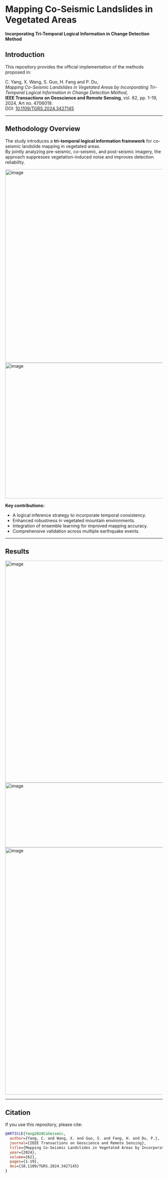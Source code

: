 # Mapping Co-Seismic Landslides in Vegetated Areas  
**Incorporating Tri-Temporal Logical Information in Change Detection Method**

## Introduction  

This repository provides the official implementation of the methods proposed in:  

C. Yang, X. Wang, S. Guo, H. Fang and P. Du,  
*Mapping Co-Seismic Landslides in Vegetated Areas by Incorporating Tri-Temporal Logical Information in Change Detection Method*,  
**IEEE Transactions on Geoscience and Remote Sensing**, vol. 62, pp. 1–19, 2024, Art no. 4706019.  
DOI: [10.1109/TGRS.2024.3427145](https://doi.org/10.1109/TGRS.2024.3427145)  

---

## Methodology Overview  

The study introduces a **tri-temporal logical information framework** for co-seismic landslide mapping in vegetated areas.  
By jointly analyzing pre-seismic, co-seismic, and post-seismic imagery, the approach suppresses vegetation-induced noise and improves detection reliability.  

<img width="707" height="619" alt="image" src="https://github.com/user-attachments/assets/ff057e97-48f6-4b30-9c05-1925816f2877" />

<img width="689" height="434" alt="image" src="https://github.com/user-attachments/assets/47fcfd30-ee06-43ed-b21c-e71eb8253dd5" />

**Key contributions:**  
- A logical inference strategy to incorporate temporal consistency.  
- Enhanced robustness in vegetated mountain environments.  
- Integration of ensemble learning for improved mapping accuracy.  
- Comprehensive validation across multiple earthquake events.  

---

## Results  

<img width="691" height="710" alt="image" src="https://github.com/user-attachments/assets/767e6ff5-c12a-47e8-92d6-127cb0070fa0" />

<img width="677" height="207" alt="image" src="https://github.com/user-attachments/assets/8dcd34d9-b912-4d22-a276-bfc4e5e414c7" />

<img width="646" height="791" alt="image" src="https://github.com/user-attachments/assets/c6fb7d84-0a82-47d4-89fe-7f9580f2b6cb" />

---

## Citation  

If you use this repository, please cite:  

```bibtex
@ARTICLE{Yang2024CoSeismic,
  author={Yang, C. and Wang, X. and Guo, S. and Fang, H. and Du, P.},
  journal={IEEE Transactions on Geoscience and Remote Sensing}, 
  title={Mapping Co-Seismic Landslides in Vegetated Areas by Incorporating Tri-Temporal Logical Information in Change Detection Method}, 
  year={2024},
  volume={62},
  pages={1-19},
  doi={10.1109/TGRS.2024.3427145}
}
